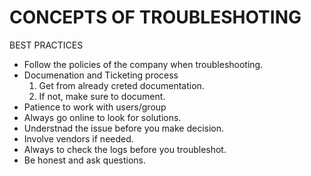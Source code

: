 # CONCEPTS OF TROUBLESHOTING

BEST PRACTICES

* Follow the policies of the company when troubleshooting.
* Documenation and Ticketing process
  1. Get from already creted documentation.
  2. If not, make sure to document.
* Patience to work with users/group
* Always go online to look for solutions.
* Understnad the issue before you make decision.
* Involve vendors if needed.
* Always to check the logs before you troubleshot.
* Be honest and ask questions.
